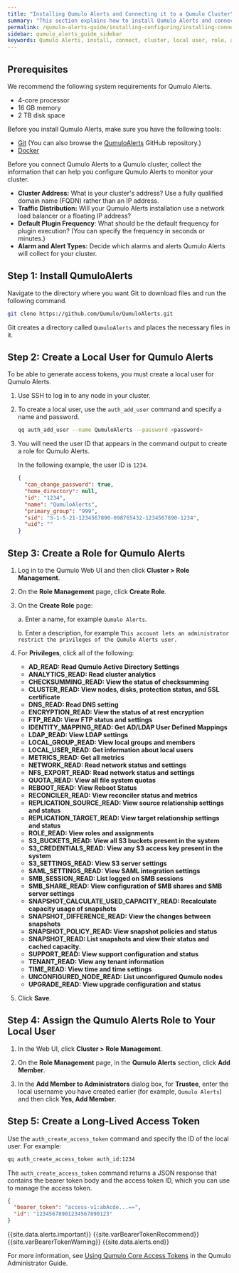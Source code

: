 ```yaml
---
title: "Installing Qumulo Alerts and Connecting it to a Qumulo Cluster"
summary: "This section explains how to install Qumulo Alerts and connect it to a Qumulo cluster."
permalink: /qumulo-alerts-guide/installing-configuring/installing-connecting-to-qumulo-cluster.html
sidebar: qumulo_alerts_guide_sidebar
keywords: Qumulo Alerts, install, connect, cluster, local user, role, assign, access token, access, token
---
```


## Prerequisites
We recommend the following system requirements for Qumulo Alerts.
* 4-core processor
* 16 GB memory
* 2 TB disk space

Before you install Qumulo Alerts, make sure you have the following tools:
* [Git](https://git-scm.com/book/en/v2/Getting-Started-Installing-Git) (You can also browse the [QumuloAlerts](https://github.com/Qumulo/QumuloAlerts) GitHub repository.)
* [Docker](https://docs.docker.com/get-docker/)

Before you connect Qumulo Alerts to a Qumulo cluster, collect the information that can help you configure Qumulo Alerts to monitor your cluster.
* **Cluster Address:** What is your cluster's address? Use a fully qualified domain name (FQDN) rather than an IP address.
* **Traffic Distribution:** Will your Qumulo Alerts installation use a network load balancer or a floating IP address?
* **Default Plugin Frequency**: What should be the default frequency for plugin execution? (You can specify the frequency in seconds or minutes.)
* **Alarm and Alert Types:** Decide which alarms and alerts Qumulo Alerts will collect for your cluster.

## Step 1: Install QumuloAlerts
Navigate to the directory where you want Git to download files and run the following command.

```bash
git clone https://github.com/Qumulo/QumuloAlerts.git
```
   
Git creates a directory called `QumuloAlerts` and places the necessary files in it.

## Step 2: Create a Local User for Qumulo Alerts
To be able to generate access tokens, you must create a local user for Qumulo Alerts.

1. Use SSH to log in to any node in your cluster.

1. To create a local user, use the `auth_add_user` command and specify a name and password.

   ```bash
   qq auth_add_user --name QumuloAlerts --password <password>
   ```

1. You will need the user ID that appears in the command output to create a role for Qumulo Alerts.

   In the following example, the user ID is `1234`.

   ```json
   {
     "can_change_password": true,
     "home_directory": null,
     "id": "1234",
     "name": "QumuloAlerts",
     "primary_group": "999",
     "sid": "S-1-5-21-1234567890-098765432-1234567890-1234",
     "uid": ""
   }
   ```

## Step 3: Create a Role for Qumulo Alerts
1. Log in to the Qumulo Web UI and then click **Cluster > Role Management**.

1. On the **Role Management** page, click **Create Role**.

1. On the **Create Role** page:

   a. Enter a name, for example `Qumulo Alerts`.

   b. Enter a description, for example `This account lets an administrator restrict the privileges of the Qumulo Alerts user.`

1. For **Privileges**, click all of the following:

   * **AD_READ: Read Qumulo Active Directory Settings**
   * **ANALYTICS_READ: Read cluster analytics**
   * **CHECKSUMMING_READ: View the status of checksumming**
   * **CLUSTER_READ: View nodes, disks, protection status, and SSL certificate**
   * **DNS_READ: Read DNS setting**
   * **ENCRYPTION_READ: View the status of at rest encryption**
   * **FTP_READ: View FTP status and settings**
   * **IDENTITY_MAPPING_READ: Get AD/LDAP User Defined Mappings**
   * **LDAP_READ: View LDAP settings**
   * **LOCAL_GROUP_READ: View local groups and members**
   * **LOCAL_USER_READ: Get information about local users**
   * **METRICS_READ: Get all metrics**
   * **NETWORK_READ: Read network status and settings**
   * **NFS_EXPORT_READ: Read network status and settings**
   * **QUOTA_READ: View all file system quotas**
   * **REBOOT_READ: View Reboot Status**
   * **RECONCILER_READ: View reconciler status and metrics**
   * **REPLICATION_SOURCE_READ: View source relationship settings and status**
   * **REPLICATION_TARGET_READ: View target relationship settings and status**
   * **ROLE_READ: View roles and assignments**
   * **S3_BUCKETS_READ: View all S3 buckets present in the system**
   * **S3_CREDENTIALS_READ: View any S3 access key present in the system**
   * **S3_SETTINGS_READ: View S3 server settings**
   * **SAML_SETTINGS_READ: View SAML integration settings**
   * **SMB_SESSION_READ: List logged on SMB sessions**
   * **SMB_SHARE_READ: View configuration of SMB shares and SMB server settings**
   * **SNAPSHOT_CALCULATE_USED_CAPACITY_READ:  Recalculate capacity usage of snapshots**
   * **SNAPSHOT_DIFFERENCE_READ: View the changes between snapshots**
   * **SNAPSHOT_POLICY_READ: View snapshot policies and status**
   * **SNAPSHOT_READ: List snapshots and view their status and cached capacity.**
   * **SUPPORT_READ: View support configuration and status**
   * **TENANT_READ: View any tenant information**
   * **TIME_READ: View time and time settings**
   * **UNCONFIGURED_NODE_READ: List unconfigured Qumulo nodes**
   * **UPGRADE_READ: View upgrade configuration and status**

1. Click **Save**.

## Step 4: Assign the Qumulo Alerts Role to Your Local User
1. In the Web UI, click **Cluster > Role Management**.

1. On the **Role Management** page, in the **Qumulo Alerts** section, click **Add Member**.

1. In the **Add Member to Administrators** dialog box, for **Trustee**, enter the local username you have created earlier (for example, `Qumulo Alerts`) and then click **Yes, Add Member**.

## Step 5: Create a Long-Lived Access Token
Use the `auth_create_access_token` command and specify the ID of the local user. For example:

```bash
qq auth_create_access_token auth_id:1234
```

The `auth_create_access_token` command returns a JSON response that contains the bearer token body and the access token ID, which you can use to manage the access token.

```json
{
  "bearer_token": "access-v1:abAcde...==",
  "id": "12345678901234567890123"
}
```

{{site.data.alerts.important}}
{{site.varBearerTokenRecommend}} {{site.varBearerTokenWarning}}
{{site.data.alerts.end}}

For more information, see [Using Qumulo Core Access Tokens](https://docs.qumulo.com/administrator-guide/external-services/using-access-tokens.html) in the Qumulo Administrator Guide.
